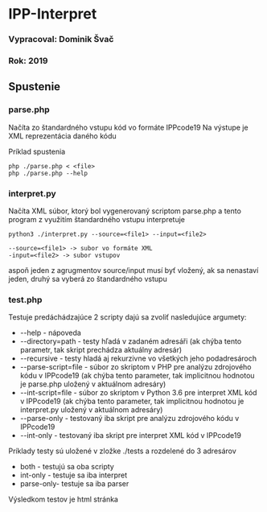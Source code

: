 # IPP-Interpret
### Vypracoval: Dominik Švač
### Rok: 2019

## Spustenie

### parse.php
Načíta zo štandardného vstupu kód vo formáte IPPcode19
Na výstupe je XML reprezentácia daného kódu

Príklad spustenia
```
php ./parse.php < <file>
php ./parse.php --help
```

### interpret.py
Načíta XML súbor, ktorý bol vygenerovaný scriptom parse.php a tento program z využitím štandardného vstupu interpretuje

```
python3 ./interpret.py --source=<file1> --input=<file2>

--source=<file1> -> subor vo formáte XML
-input=<file2> -> subor vstupov
```

aspoň jeden z agrugmentov source/input musí byť vložený, ak sa nenastaví jeden, druhý sa vyberá zo štandardného vstupu

### test.php
Testuje predáchádzajúce 2 scripty
dajú sa zvoliť nasledujúce argumety:
- --help - nápoveda
- --directory=path - testy hľadá v zadaném adresáři (ak chýba tento parametr, tak skript prechádza aktuálny adresár)
- --recursive - testy hladá aj rekurzivne vo všetkých jeho podadresároch
- --parse-script=file - súbor zo skriptom v PHP pre analýzu zdrojového kódu v IPPcode19 (ak chýba tento parameter, tak implicitnou hodnotou je parse.php uložený v aktuálnom adresáry)
- --int-script=file - súbor zo skriptom v Python 3.6 pre interpret XML kód v IPPcode19 (ak chýba tento parameter, tak implicitnou hodnotou je interpret.py uložený v aktuálnom adresáry)
- --parse-only - testovaný iba skript pre analýzu zdrojového kódu v IPPcode19
- --int-only - testovaný iba skript pre interpret XML kód v IPPcode19

Príklady testy sú uložené v zložke ./tests a rozdelené do 3 adresárov
- both - testujú sa oba scripty
- int-only - testuje sa iba interpret
- parse-only- testuje sa iba parser

Výsledkom testov je html stránka 




